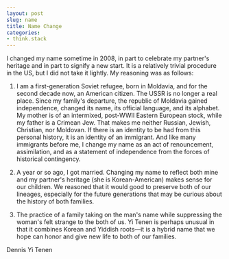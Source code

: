 ```yaml
---
layout: post
slug: name
title: Name Change
categories:
- think.stack
---
```


I changed my name sometime in 2008, in part to celebrate my partner's heritage
and in part to signify a new start. It is a relatively trivial procedure in
the US, but I did not take it lightly. My reasoning was as follows:

1. I am a first-generation Soviet refugee, born in Moldavia, and for the
second decade now, an American citizen. The USSR is no longer a real place.
Since my family's departure, the republic of Moldavia gained independence,
changed its name, its official language, and its alphabet. My mother is of an
intermixed, post-WWII Eastern European stock, while my father is a Crimean
Jew. That makes me neither Russian, Jewish, Christian, nor Moldovan. If there
is an identity to be had from this personal history, it is an identity of an
immigrant. And like many immigrants before me, I change my name as an act of
renouncement, assimilation, and as a statement of independence from the forces
of historical contingency.

2. A year or so ago, I got married. Changing my name to reflect both mine and
my partner's heritage (she is Korean-American) makes sense for our children.
We reasoned that it would good to preserve both of our lineages, especially
for the future generations that may be curious about the history of both
families.

3. The practice of a family taking on the man's name while suppressing the
woman's felt strange to the both of us. Yi Tenen is perhaps unusual in that it
combines Korean and Yiddish roots—it is a hybrid name that we hope can honor
and give new life to both of our families.

Dennis Yi Tenen

